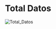 # Total Datos
![Total_Datos](https://user-images.githubusercontent.com/56943051/69020127-82510380-0981-11ea-8e79-594c7c3bef51.png)
